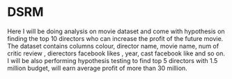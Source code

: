# DSRM
Here I will be doing analysis on movie dataset and come with hypothesis on finding the top 10 directors who can increase the profit of the future movie.
The dataset contains columns colour, director name, movie name, num of critic review , dierectors facebook likes , year, cast facebook like and so on. I will be also performing hypothesis testing to find top 5 directors with 1.5 million budget, will earn average profit of more than 30 million.
